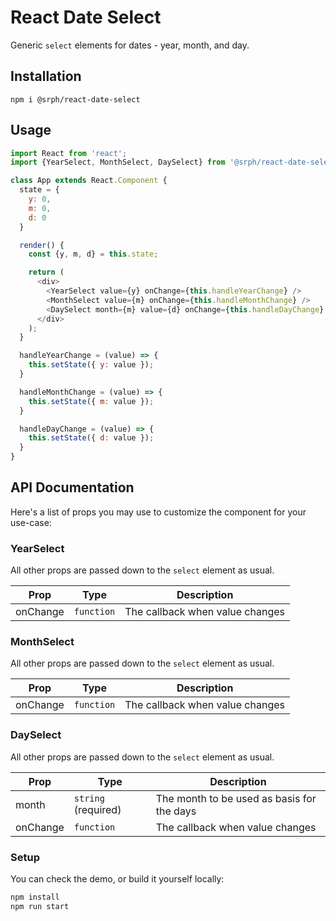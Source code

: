 # React Date Select
Generic `select` elements for dates - year, month, and day.

## Installation
```
npm i @srph/react-date-select
```

## Usage
```js
import React from 'react';
import {YearSelect, MonthSelect, DaySelect} from '@srph/react-date-select';

class App extends React.Component {
  state = {
    y: 0,
    m: 0,
    d: 0
  }

  render() {
    const {y, m, d} = this.state;

    return (
      <div>
        <YearSelect value={y} onChange={this.handleYearChange} />
        <MonthSelect value={m} onChange={this.handleMonthChange} />
        <DaySelect month={m} value={d} onChange={this.handleDayChange} />
      </div>
    );
  }

  handleYearChange = (value) => {
    this.setState({ y: value });
  }

  handleMonthChange = (value) => {
    this.setState({ m: value });
  }

  handleDayChange = (value) => {
    this.setState({ d: value });
  }
}
```

## API Documentation
Here's a list of props you may use to customize the component for your use-case:

### YearSelect

All other props are passed down to the `select` element as usual.

| Prop  | Type | Description |
| ----- | ---- | ----------- |
| onChange | `function` | The callback when value changes |

### MonthSelect

All other props are passed down to the `select` element as usual.

| Prop  | Type | Description |
| ----- | ---- | ----------- |
| onChange | `function` | The callback when value changes |

### DaySelect

All other props are passed down to the `select` element as usual.

| Prop  | Type | Description |
| ----- | ---- | ----------- |
| month | `string` (required) | The month to be used as basis for the days |
| onChange | `function` | The callback when value changes |

### Setup
You can check the demo, or build it yourself locally:
```bash
npm install
npm run start
```